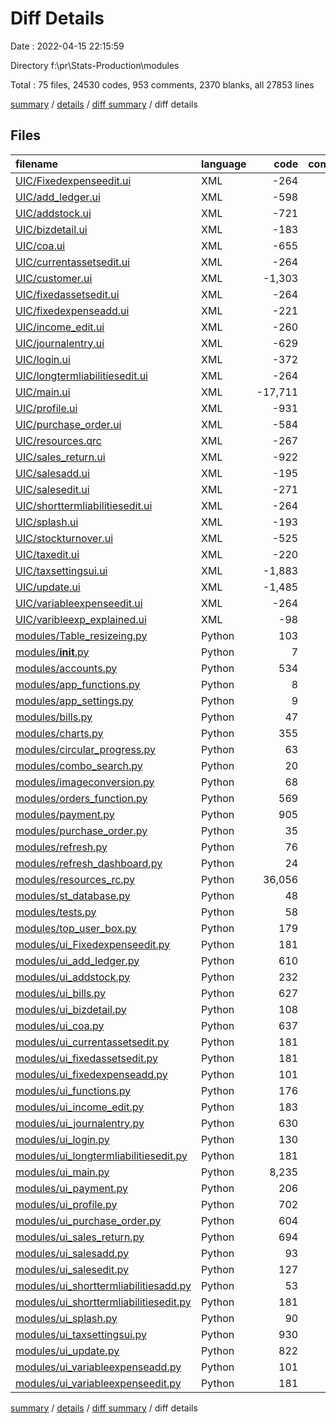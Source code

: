 # Diff Details

Date : 2022-04-15 22:15:59

Directory f:\pr\Stats-Production\modules

Total : 75 files,  24530 codes, 953 comments, 2370 blanks, all 27853 lines

[summary](results.md) / [details](details.md) / [diff summary](diff.md) / diff details

## Files
| filename | language | code | comment | blank | total |
| :--- | :--- | ---: | ---: | ---: | ---: |
| [UIC/Fixedexpenseedit.ui](/UIC/Fixedexpenseedit.ui) | XML | -264 | 0 | -4 | -268 |
| [UIC/add_ledger.ui](/UIC/add_ledger.ui) | XML | -598 | 0 | -40 | -638 |
| [UIC/addstock.ui](/UIC/addstock.ui) | XML | -721 | 0 | -3 | -724 |
| [UIC/bizdetail.ui](/UIC/bizdetail.ui) | XML | -183 | 0 | -3 | -186 |
| [UIC/coa.ui](/UIC/coa.ui) | XML | -655 | 0 | -40 | -695 |
| [UIC/currentassetsedit.ui](/UIC/currentassetsedit.ui) | XML | -264 | 0 | -4 | -268 |
| [UIC/customer.ui](/UIC/customer.ui) | XML | -1,303 | 0 | -42 | -1,345 |
| [UIC/fixedassetsedit.ui](/UIC/fixedassetsedit.ui) | XML | -264 | 0 | -4 | -268 |
| [UIC/fixedexpenseadd.ui](/UIC/fixedexpenseadd.ui) | XML | -221 | 0 | -3 | -224 |
| [UIC/income_edit.ui](/UIC/income_edit.ui) | XML | -260 | 0 | -4 | -264 |
| [UIC/journalentry.ui](/UIC/journalentry.ui) | XML | -629 | 0 | -40 | -669 |
| [UIC/login.ui](/UIC/login.ui) | XML | -372 | 0 | -1 | -373 |
| [UIC/longtermliabilitiesedit.ui](/UIC/longtermliabilitiesedit.ui) | XML | -264 | 0 | -4 | -268 |
| [UIC/main.ui](/UIC/main.ui) | XML | -17,711 | 0 | -169 | -17,880 |
| [UIC/profile.ui](/UIC/profile.ui) | XML | -931 | 0 | -41 | -972 |
| [UIC/purchase_order.ui](/UIC/purchase_order.ui) | XML | -584 | 0 | -40 | -624 |
| [UIC/resources.qrc](/UIC/resources.qrc) | XML | -267 | 0 | -1 | -268 |
| [UIC/sales_return.ui](/UIC/sales_return.ui) | XML | -922 | 0 | -38 | -960 |
| [UIC/salesadd.ui](/UIC/salesadd.ui) | XML | -195 | 0 | -3 | -198 |
| [UIC/salesedit.ui](/UIC/salesedit.ui) | XML | -271 | 0 | -3 | -274 |
| [UIC/shorttermliabilitiesedit.ui](/UIC/shorttermliabilitiesedit.ui) | XML | -264 | 0 | -4 | -268 |
| [UIC/splash.ui](/UIC/splash.ui) | XML | -193 | 0 | -7 | -200 |
| [UIC/stockturnover.ui](/UIC/stockturnover.ui) | XML | -525 | 0 | -3 | -528 |
| [UIC/taxedit.ui](/UIC/taxedit.ui) | XML | -220 | 0 | -1 | -221 |
| [UIC/taxsettingsui.ui](/UIC/taxsettingsui.ui) | XML | -1,883 | 0 | -50 | -1,933 |
| [UIC/update.ui](/UIC/update.ui) | XML | -1,485 | 0 | -41 | -1,526 |
| [UIC/variableexpenseedit.ui](/UIC/variableexpenseedit.ui) | XML | -264 | 0 | -4 | -268 |
| [UIC/varibleexp_explained.ui](/UIC/varibleexp_explained.ui) | XML | -98 | 0 | -1 | -99 |
| [modules/Table_resizeing.py](/modules/Table_resizeing.py) | Python | 103 | 3 | 20 | 126 |
| [modules/__init__.py](/modules/__init__.py) | Python | 7 | 19 | 5 | 31 |
| [modules/accounts.py](/modules/accounts.py) | Python | 534 | 90 | 85 | 709 |
| [modules/app_functions.py](/modules/app_functions.py) | Python | 8 | 32 | 4 | 44 |
| [modules/app_settings.py](/modules/app_settings.py) | Python | 9 | 7 | 2 | 18 |
| [modules/bills.py](/modules/bills.py) | Python | 47 | 1 | 4 | 52 |
| [modules/charts.py](/modules/charts.py) | Python | 355 | 24 | 70 | 449 |
| [modules/circular_progress.py](/modules/circular_progress.py) | Python | 63 | 27 | 16 | 106 |
| [modules/combo_search.py](/modules/combo_search.py) | Python | 20 | 0 | 11 | 31 |
| [modules/imageconversion.py](/modules/imageconversion.py) | Python | 68 | 1 | 16 | 85 |
| [modules/orders_function.py](/modules/orders_function.py) | Python | 569 | 7 | 77 | 653 |
| [modules/payment.py](/modules/payment.py) | Python | 905 | 5 | 69 | 979 |
| [modules/purchase_order.py](/modules/purchase_order.py) | Python | 35 | 1 | 4 | 40 |
| [modules/refresh.py](/modules/refresh.py) | Python | 76 | 10 | 12 | 98 |
| [modules/refresh_dashboard.py](/modules/refresh_dashboard.py) | Python | 24 | 3 | 5 | 32 |
| [modules/resources_rc.py](/modules/resources_rc.py) | Python | 36,056 | 36 | 8 | 36,100 |
| [modules/st_database.py](/modules/st_database.py) | Python | 48 | 1 | 5 | 54 |
| [modules/tests.py](/modules/tests.py) | Python | 58 | 1 | 11 | 70 |
| [modules/top_user_box.py](/modules/top_user_box.py) | Python | 179 | 139 | 44 | 362 |
| [modules/ui_Fixedexpenseedit.py](/modules/ui_Fixedexpenseedit.py) | Python | 181 | 10 | 42 | 233 |
| [modules/ui_add_ledger.py](/modules/ui_add_ledger.py) | Python | 610 | 10 | 24 | 644 |
| [modules/ui_addstock.py](/modules/ui_addstock.py) | Python | 232 | 24 | 60 | 316 |
| [modules/ui_bills.py](/modules/ui_bills.py) | Python | 627 | 10 | 36 | 673 |
| [modules/ui_bizdetail.py](/modules/ui_bizdetail.py) | Python | 108 | 10 | 31 | 149 |
| [modules/ui_coa.py](/modules/ui_coa.py) | Python | 637 | 10 | 38 | 685 |
| [modules/ui_currentassetsedit.py](/modules/ui_currentassetsedit.py) | Python | 181 | 10 | 42 | 233 |
| [modules/ui_fixedassetsedit.py](/modules/ui_fixedassetsedit.py) | Python | 181 | 10 | 42 | 233 |
| [modules/ui_fixedexpenseadd.py](/modules/ui_fixedexpenseadd.py) | Python | 101 | 10 | 9 | 120 |
| [modules/ui_functions.py](/modules/ui_functions.py) | Python | 176 | 72 | 39 | 287 |
| [modules/ui_income_edit.py](/modules/ui_income_edit.py) | Python | 183 | 10 | 44 | 237 |
| [modules/ui_journalentry.py](/modules/ui_journalentry.py) | Python | 630 | 10 | 32 | 672 |
| [modules/ui_login.py](/modules/ui_login.py) | Python | 130 | 10 | 24 | 164 |
| [modules/ui_longtermliabilitiesedit.py](/modules/ui_longtermliabilitiesedit.py) | Python | 181 | 10 | 42 | 233 |
| [modules/ui_main.py](/modules/ui_main.py) | Python | 8,235 | 144 | 1,562 | 9,941 |
| [modules/ui_payment.py](/modules/ui_payment.py) | Python | 206 | 10 | 32 | 248 |
| [modules/ui_profile.py](/modules/ui_profile.py) | Python | 702 | 16 | 46 | 764 |
| [modules/ui_purchase_order.py](/modules/ui_purchase_order.py) | Python | 604 | 10 | 20 | 634 |
| [modules/ui_sales_return.py](/modules/ui_sales_return.py) | Python | 694 | 16 | 48 | 758 |
| [modules/ui_salesadd.py](/modules/ui_salesadd.py) | Python | 93 | 10 | 9 | 112 |
| [modules/ui_salesedit.py](/modules/ui_salesedit.py) | Python | 127 | 10 | 43 | 180 |
| [modules/ui_shorttermliabilitiesadd.py](/modules/ui_shorttermliabilitiesadd.py) | Python | 53 | 10 | 9 | 72 |
| [modules/ui_shorttermliabilitiesedit.py](/modules/ui_shorttermliabilitiesedit.py) | Python | 181 | 10 | 42 | 233 |
| [modules/ui_splash.py](/modules/ui_splash.py) | Python | 90 | 10 | 11 | 111 |
| [modules/ui_taxsettingsui.py](/modules/ui_taxsettingsui.py) | Python | 930 | 34 | 48 | 1,012 |
| [modules/ui_update.py](/modules/ui_update.py) | Python | 822 | 30 | 74 | 926 |
| [modules/ui_variableexpenseadd.py](/modules/ui_variableexpenseadd.py) | Python | 101 | 10 | 9 | 120 |
| [modules/ui_variableexpenseedit.py](/modules/ui_variableexpenseedit.py) | Python | 181 | 10 | 42 | 233 |

[summary](results.md) / [details](details.md) / [diff summary](diff.md) / diff details